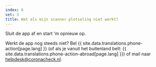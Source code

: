 ```yaml
---
index: 6
set: 3
title: Wat als mijn scanner plotseling niet werkt?
---
```

Sluit de app af en start 'm opnieuw op. 

Werkt de app nog steeds niet? Bel {{ site.data.translations.phone-action[page.lang] }} (of als je vanuit het buitenland belt: {{ site.data.translations.phone-action-abroad[page.lang] }}) of mail naar [helpdesk@coronacheck.nl](mailto:helpdesk@coronacheck.nl).
